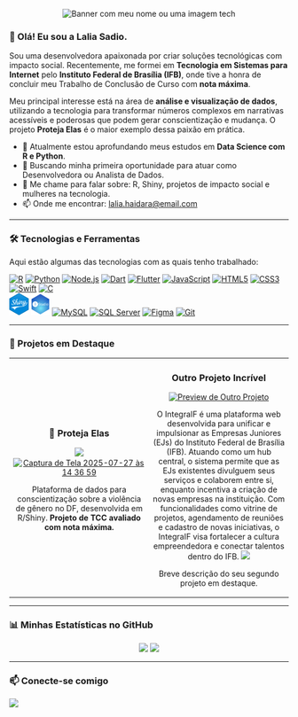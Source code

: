 <p align="center">
  <img src="https://i.imgur.com/your_banner_image.png" alt="Banner com meu nome ou uma imagem tech" width="800"/>
</p>

### 👋 Olá! Eu sou a Lalia Sadio.

Sou uma desenvolvedora apaixonada por criar soluções tecnológicas com impacto social. Recentemente, me formei em **Tecnologia em Sistemas para Internet** pelo **Instituto Federal de Brasília (IFB)**, onde tive a honra de concluir meu Trabalho de Conclusão de Curso com **nota máxima**.

Meu principal interesse está na área de **análise e visualização de dados**, utilizando a tecnologia para transformar números complexos em narrativas acessíveis e poderosas que podem gerar conscientização e mudança. O projeto **Proteja Elas** é o maior exemplo dessa paixão em prática.

- 🔭 Atualmente estou aprofundando meus estudos em **Data Science com R e Python**.
- 🌱 Buscando minha primeira oportunidade para atuar como Desenvolvedora ou Analista de Dados.
- 💬 Me chame para falar sobre: R, Shiny, projetos de impacto social e mulheres na tecnologia.
- 📫 Onde me encontrar: lalia.haidara@email.com

---

### 🛠️ Tecnologias e Ferramentas

Aqui estão algumas das tecnologias com as quais tenho trabalhado:

<p align="left">
  <a href="#"><img alt="R" height="40" src="https://cdn.jsdelivr.net/gh/devicons/devicon/icons/r/r-original.svg"/></a>
  <a href="#"><img alt="Python" height="40" src="https://cdn.jsdelivr.net/gh/devicons/devicon/icons/python/python-original.svg"/></a>
  <a href="#"><img alt="Node.js" height="40" src="https://cdn.jsdelivr.net/gh/devicons/devicon@latest/icons/nodejs/nodejs-original-wordmark.svg"/></a>
  <a href="#"><img alt="Dart" height="40" src="https://cdn.jsdelivr.net/gh/devicons/devicon/icons/dart/dart-original.svg"/></a>
  <a href="#"><img alt="Flutter" height="40" src="https://cdn.jsdelivr.net/gh/devicons/devicon/icons/flutter/flutter-original.svg"/></a>
  <a href="#"><img alt="JavaScript" height="40" src="https://cdn.jsdelivr.net/gh/devicons/devicon/icons/javascript/javascript-original.svg"/></a>
  <a href="#"><img alt="HTML5" height="40" src="https://cdn.jsdelivr.net/gh/devicons/devicon/icons/html5/html5-original.svg"/></a>
  <a href="#"><img alt="CSS3" height="40" src="https://cdn.jsdelivr.net/gh/devicons/devicon/icons/css3/css3-original.svg"/></a>
  <a href="#"><img alt="Swift" height="40" src="https://cdn.jsdelivr.net/gh/devicons/devicon/icons/swift/swift-original.svg"/></a>
  <a href="#"><img alt="C" height="40" src="https://cdn.jsdelivr.net/gh/devicons/devicon/icons/c/c-original.svg"/></a>
  <br/>
  <a href="#"><img alt="Shiny" height="40" src="https://raw.githubusercontent.com/rstudio/hex-stickers/main/PNG/shiny.png"/></a>
  <a href="#"><img alt="RStudio" height="40" src="https://raw.githubusercontent.com/rstudio/hex-stickers/main/PNG/rstudio.png"/></a>
  <a href="#"><img alt="MySQL" height="40" src="https://cdn.jsdelivr.net/gh/devicons/devicon@latest/icons/mysql/mysql-original-wordmark.svg"/></a>
  <a href="#"><img alt="SQL Server" height="40" src="https://cdn.jsdelivr.net/gh/devicons/devicon@latest/icons/microsoftsqlserver/microsoftsqlserver-plain.svg"/></a>
  <a href="#"><img alt="Figma" height="40" src="https://cdn.jsdelivr.net/gh/devicons/devicon@latest/icons/figma/figma-original.svg"/></a>
  <a href="#"><img alt="Git" height="40" src="https://cdn.jsdelivr.net/gh/devicons/devicon/icons/git/git-original.svg"/></a>
</p>

---

### 🚀 Projetos em Destaque

<table>
  <tr>
    <td width="50%">
      <h3 align="center">💜 Proteja Elas</h3>
      <div align="center">
        <a href="https://github.com/laliahaidara/protejaelas" target="_blank"></a>
        <p>
          <a href="https://github.com/laliahaidara/protejaelas" target="_blank">
            <img src="https://img.shields.io/badge/C%C3%B3digo-100000?style=for-the-badge&logo=github&logoColor=white">
          </a>
          <a href="https://protejaelas.shinyapps.io/protejaelas/" target="_blank">
            <img width="1458" height="765" alt="Captura de Tela 2025-07-27 às 14 36 59" src="https://github.com/user-attachments/assets/73ff1c7b-d457-4081-ae92-2e7a9fa57b96" />
          </a>
        </p>
        <p>
          Plataforma de dados para conscientização sobre a violência de gênero no DF, desenvolvida em R/Shiny. <strong>Projeto de TCC avaliado com nota máxima.</strong>
        </p>
      </div>
    </td>
    <td width="50%">
      <h3 align="center">Outro Projeto Incrível</h3>
      <div align="center">
        <a href="#" target="_blank">
          <img src="https://via.placeholder.com/400x210.png/333/fff?text=Seu+Outro+Projeto" width="400" alt="Preview de Outro Projeto">
        </a>
        <p>
          O IntegraIF é uma plataforma web desenvolvida para unificar e impulsionar as Empresas Juniores (EJs) do Instituto Federal de Brasília (IFB). Atuando como um hub central, o sistema permite que as EJs existentes divulguem seus serviços e colaborem entre si, enquanto incentiva a criação de novas empresas na instituição. Com funcionalidades como vitrine de projetos, agendamento de reuniões e cadastro de novas iniciativas, o IntegraIF visa fortalecer a cultura empreendedora e conectar talentos dentro do IFB.
          <a href="#" target="_blank">
            <img src="https://img.shields.io/badge/C%C3%B3digo-100000?style=for-the-badge&logo=github&logoColor=white">
          </a>
        </p>
        <p>
          Breve descrição do seu segundo projeto em destaque.
        </p>
      </div>
    </td>
  </tr>
</table>

---

### 📊 Minhas Estatísticas no GitHub

<p align="center">
  <img height="180em" src="https://github-readme-stats.vercel.app/api?username=laliahaidara&show_icons=true&theme=dracula&include_all_commits=true&count_private=true"/>
  <img height="180em" src="https://github-readme-stats.vercel.app/api/top-langs/?username=laliahaidara&layout=compact&langs_count=7&theme=dracula"/>
</p>

---

### 📫 Conecte-se comigo

<p align="left">
<a href="https://www.linkedin.com/in/lalia-sadio/" target="_blank"><img src="https://img.shields.io/badge/-LinkedIn-%230077B5?style=for-the-badge&logo=linkedin&logoColor=white" target="_blank"></a>
</p>
